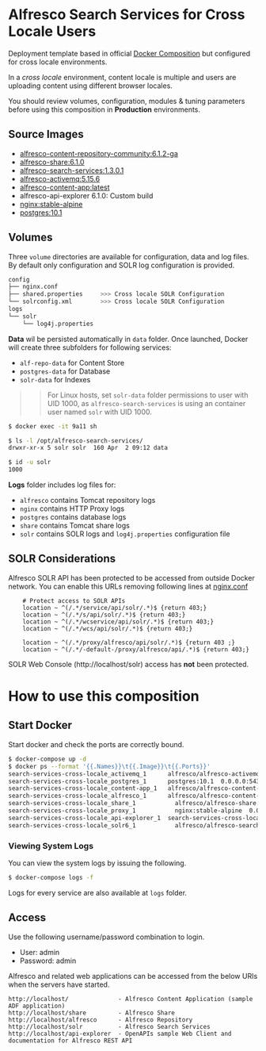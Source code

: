 # Alfresco Search Services for Cross Locale Users

Deployment template based in official [Docker Composition](https://github.com/Alfresco/acs-community-deployment/tree/master/docker-compose) but configured for cross locale environments.

In a *cross locale* environment, content locale is multiple and users are uploading content using different browser locales.

You should review volumes, configuration, modules & tuning parameters before using this composition in **Production** environments.

## Source Images

* [alfresco-content-repository-community:6.1.2-ga](https://hub.docker.com/r/alfresco/alfresco-content-repository-community)
* [alfresco-share:6.1.0](https://hub.docker.com/r/alfresco/alfresco-share)
* [alfresco-search-services:1.3.0.1](https://hub.docker.com/r/alfresco/alfresco-search-services)
* [alfresco-activemq:5.15.6](https://hub.docker.com/r/alfresco/alfresco-activemq)
* [alfresco-content-app:latest](https://hub.docker.com/r/alfresco/alfresco-content-app/)
* alfresco-api-explorer 6.1.0: Custom build
* [nginx:stable-alpine](https://hub.docker.com/_/nginx)
* [postgres:10.1](https://hub.docker.com/_/postgres)

## Volumes

Three `volume` directories are available for configuration, data and log files.
By default only configuration and SOLR log configuration is provided.

```bash
config
├── nginx.conf
├── shared.properties     >>> Cross locale SOLR Configuration
└── solrconfig.xml        >>> Cross locale SOLR Configuration
logs
└── solr
    └── log4j.properties
```

**Data** wil be persisted automatically in `data` folder. Once launched, Docker will create three subfolders for following services:

* `alf-repo-data` for Content Store
* `postgres-data` for Database
* `solr-data` for Indexes

>> For Linux hosts, set `solr-data` folder permissions to user with UID 1000, as `alfresco-search-services` is using an container user named `solr` with UID 1000.

```bash
$ docker exec -it 9a11 sh

$ ls -l /opt/alfresco-search-services/
drwxr-xr-x 5 solr solr  160 Apr  2 09:12 data

$ id -u solr
1000
```

**Logs** folder includes log files for:

* `alfresco` contains Tomcat repository logs
* `nginx` contains HTTP Proxy logs
* `postgres` contains database logs
* `share` contains Tomcat share logs
* `solr` contains SOLR logs and `log4j.properties` configuration file

## SOLR Considerations

Alfresco SOLR API has been protected to be accessed from outside Docker network. You can enable this URLs removing following lines at [nginx.conf](https://github.com/keensoft/docker-alfresco/blob/master/volumes/config/nginx.conf)

```
    # Protect access to SOLR APIs
    location ~ ^(/.*/service/api/solr/.*)$ {return 403;}
    location ~ ^(/.*/s/api/solr/.*)$ {return 403;}
    location ~ ^(/.*/wcservice/api/solr/.*)$ {return 403;}
    location ~ ^(/.*/wcs/api/solr/.*)$ {return 403;}

    location ~ ^(/.*/proxy/alfresco/api/solr/.*)$ {return 403 ;}
    location ~ ^(/.*/-default-/proxy/alfresco/api/.*)$ {return 403;}  
```

SOLR Web Console (http://localhost/solr) access has **not** been protected.

# How to use this composition

## Start Docker

Start docker and check the ports are correctly bound.

```bash
$ docker-compose up -d
$ docker ps --format '{{.Names}}\t{{.Image}}\t{{.Ports}}'
search-services-cross-locale_activemq_1	     alfresco/alfresco-activemq:5.15.6	0.0.0.0:5672->5672/tcp, 0.0.0.0:8161->8161/tcp, 0.0.0.0:61613->61613/tcp, 0.0.0.0:61616->61616/tcp
search-services-cross-locale_postgres_1	     postgres:10.1	0.0.0.0:5432->5432/tcp
search-services-cross-locale_content-app_1	 alfresco/alfresco-content-app:latest	0.0.0.0:8084->80/tcp
search-services-cross-locale_alfresco_1	     alfresco/alfresco-content-repository-community:6.1.2-ga	0.0.0.0:8082->8080/tcp
search-services-cross-locale_share_1	       alfresco/alfresco-share:6.1.0	8000/tcp, 0.0.0.0:8080->8080/tcp
search-services-cross-locale_proxy_1	       nginx:stable-alpine	0.0.0.0:80->80/tcp
search-services-cross-locale_api-explorer_1	 search-services-cross-locale_api-explorer	0.0.0.0:8085->8080/tcp
search-services-cross-locale_solr6_1	       alfresco/alfresco-search-services:1.3.0.1	0.0.0.0:8083->8983/tcp
```

### Viewing System Logs

You can view the system logs by issuing the following.

```bash
$ docker-compose logs -f
```

Logs for every service are also available at `logs` folder.

## Access

Use the following username/password combination to login.

 - User: admin
 - Password: admin

Alfresco and related web applications can be accessed from the below URIs when the servers have started.

```
http://localhost/              - Alfresco Content Application (sample ADF application)
http://localhost/share         - Alfresco Share
http://localhost/alfresco      - Alfresco Repository
http://localhost/solr          - Alfresco Search Services
http://localhost/api-explorer  - OpenAPIs sample Web Client and documentation for Alfresco REST API
```
